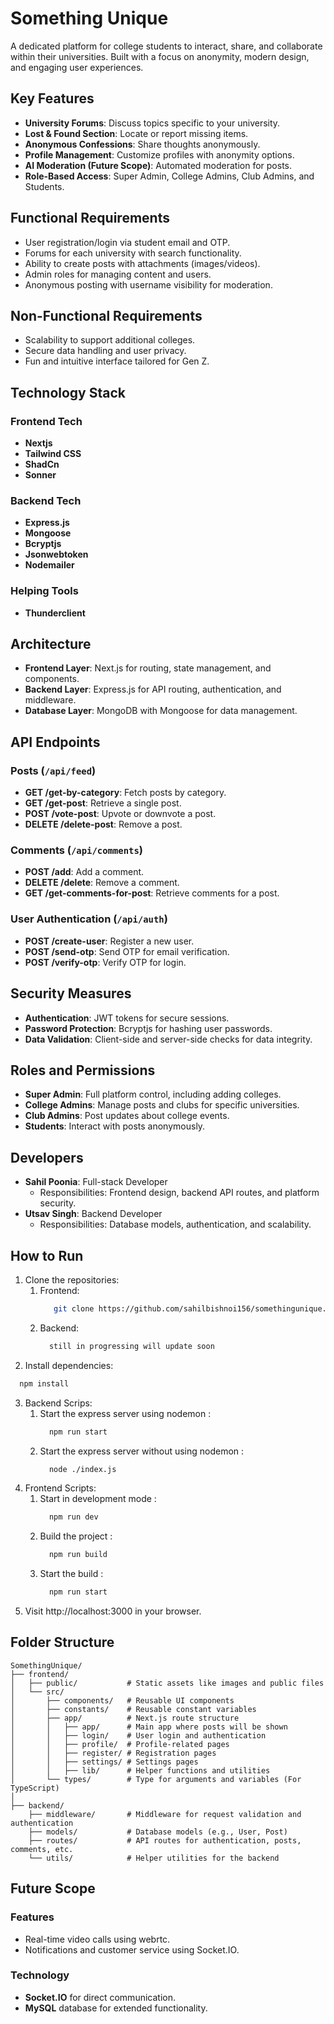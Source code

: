 # Something Unique

A dedicated platform for college students to interact, share, and collaborate within their universities. Built with a focus on anonymity, modern design, and engaging user experiences.

## Key Features

- **University Forums**: Discuss topics specific to your university.
- **Lost & Found Section**: Locate or report missing items.
- **Anonymous Confessions**: Share thoughts anonymously.
- **Profile Management**: Customize profiles with anonymity options.
- **AI Moderation (Future Scope)**: Automated moderation for posts.
- **Role-Based Access**: Super Admin, College Admins, Club Admins, and Students.

## Functional Requirements

- User registration/login via student email and OTP.
- Forums for each university with search functionality.
- Ability to create posts with attachments (images/videos).
- Admin roles for managing content and users.
- Anonymous posting with username visibility for moderation.

## Non-Functional Requirements

- Scalability to support additional colleges.
- Secure data handling and user privacy.
- Fun and intuitive interface tailored for Gen Z.

## Technology Stack

### Frontend Tech
- **Nextjs**
- **Tailwind CSS**
- **ShadCn**
- **Sonner**

### Backend Tech
- **Express.js**
- **Mongoose**
- **Bcryptjs**
- **Jsonwebtoken**
- **Nodemailer**

### Helping Tools
- **Thunderclient**

## Architecture

- **Frontend Layer**: Next.js for routing, state management, and components.
- **Backend Layer**: Express.js for API routing, authentication, and middleware.
- **Database Layer**: MongoDB with Mongoose for data management.

## API Endpoints

### Posts (`/api/feed`)
- **GET /get-by-category**: Fetch posts by category.
- **GET /get-post**: Retrieve a single post.
- **POST /vote-post**: Upvote or downvote a post.
- **DELETE /delete-post**: Remove a post.

### Comments (`/api/comments`)
- **POST /add**: Add a comment.
- **DELETE /delete**: Remove a comment.
- **GET /get-comments-for-post**: Retrieve comments for a post.

### User Authentication (`/api/auth`)
- **POST /create-user**: Register a new user.
- **POST /send-otp**: Send OTP for email verification.
- **POST /verify-otp**: Verify OTP for login.

## Security Measures

- **Authentication**: JWT tokens for secure sessions.
- **Password Protection**: Bcryptjs for hashing user passwords.
- **Data Validation**: Client-side and server-side checks for data integrity.

## Roles and Permissions

- **Super Admin**: Full platform control, including adding colleges.
- **College Admins**: Manage posts and clubs for specific universities.
- **Club Admins**: Post updates about college events.
- **Students**: Interact with posts anonymously.

## Developers

- **Sahil Poonia**: Full-stack Developer
  - Responsibilities: Frontend design, backend API routes, and platform security.
- **Utsav Singh**: Backend Developer
  - Responsibilities: Database models, authentication, and scalability.

## How to Run

1. Clone the repositories:
   1. Frontend:
      ```bash
         git clone https://github.com/sahilbishnoi156/somethingunique.git
      ```
    2. Backend:
       ```bash
         still in progressing will update soon
       ```
3. Install dependencies:
  ```bash
    npm install
  ```
3. Backend Scrips:
   1. Start the express server using nodemon :
      ```bash
        npm run start
      ```
    2. Start the express server without using nodemon :
       ```bash
         node ./index.js
       ```
4. Frontend Scripts:
   1. Start in development mode : 
      ```bash
        npm run dev
      ```
    2. Build the project :
       ```bash
         npm run build
       ```
    3. Start the build :
       ```bash
         npm run start
       ```
6. Visit http://localhost:3000 in your browser.

## Folder Structure 
```
SomethingUnique/
├── frontend/             
│   ├── public/           # Static assets like images and public files
│   └── src/
│       ├── components/   # Reusable UI components
│       ├── constants/    # Reusable constant variables 
│       ├── app/          # Next.js route structure
│       │   ├── app/      # Main app where posts will be shown
│       │   ├── login/    # User login and authentication
│       │   ├── profile/  # Profile-related pages
│       │   ├── register/ # Registration pages
│       │   ├── settings/ # Settings pages
│       │   ├── lib/      # Helper functions and utilities
│       └── types/        # Type for arguments and variables (For TypeScript)
│
├── backend/              
    ├── middleware/       # Middleware for request validation and authentication
    ├── models/           # Database models (e.g., User, Post)
    ├── routes/           # API routes for authentication, posts, comments, etc.
    └── utils/            # Helper utilities for the backend
```

## Future Scope

### Features
- Real-time video calls using webrtc.
- Notifications and customer service using Socket.IO.

### Technology
- **Socket.IO** for direct communication.
- **MySQL** database for extended functionality.
